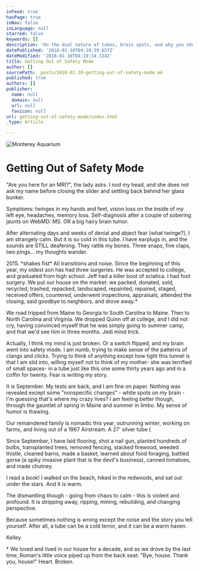 ```yaml
---
inFeed: true
hasPage: true
inNav: false
inLanguage: null
starred: false
keywords: []
description: 'On the dual nature of tubes, brain spots, and why you should never go on WebMD without a medical degree.'
datePublished: '2016-01-10T04:19:39.657Z'
dateModified: '2016-01-10T04:19:34.124Z'
title: Getting Out of Safety Mode
author: []
sourcePath: _posts/2016-01-10-getting-out-of-safety-mode.md
published: true
authors: []
publisher:
  name: null
  domain: null
  url: null
  favicon: null
url: getting-out-of-safety-mode/index.html
_type: Article

---
```

![Monterey Aquarium](https://the-grid-user-content.s3-us-west-2.amazonaws.com/259a7aae-b0d2-499e-82e6-9c41a6edd0c2.jpg)

# Getting Out of Safety Mode

"Are you here for an MRI?", the lady asks. I nod my head, and she does not ask my name before closing the slider and settling back behind her glass bunker. 

Symptoms: twinges in my hands and feet, vision loss on the inside of my left eye, headaches, memory loss. Self-diagnosis after a couple of sobering jaunts on WebMD: MS. OR a big hairy brain tumor. 

After alternating days and weeks of denial and abject fear (what twinge?), I am strangely calm. But it is so cold in this tube. I have earplugs in, and the sounds are STILL deafening. They rattle my bones. Three snaps, five claps, two pings... my thoughts wander. 

2015\. \*shakes fist\* All transitions and noise. 
Since the beginning of this year, my oldest son has had three surgeries. He was accepted to college, and graduated from high school. Jeff had a killer bout of sciatica. I had foot surgery. We put our house on the market: we packed, donated, sold, recycled, trashed, repacked, landscaped, repainted, repaired, staged, received offers, countered, underwent inspections, appraisals, attended the closing, said goodbye to neighbors, and drove away.\* 

We road tripped from Maine to Georgia to South Carolina to Maine. Then to North Carolina and Virginia. We dropped Quinn off at college, and I did not cry, having convinced myself that he was simply going to summer camp, and that we'd see him in three months. Jedi mind trick. 

Actually, I think my mind is just broken. Or a switch flipped, and my brain went into safety mode. I am numb, trying to make sense of the patterns of clangs and clicks. Trying to think of anything except how tight this tunnel is that I am slid into, willing myself not to think of my mother- she was terrified of small spaces- in a tube just like this one some thirty years ago and in a coffin for twenty. Fear is writing my story. 

It is September. My tests are back, and I am fine on paper. Nothing was revealed except some "nonspecific changes" - white spots on my brain - I'm guessing that's where my crazy lives? I am feeling better though, through the gauntlet of spring in Maine and summer in limbo. My sense of humor is thawing. 

Our remaindered family is nomadic this year, outrunning winter, working on farms, and living out of a 1967 Airstream. A 27' silver tube (

Since September, I have laid flooring, shot a nail gun, planted hundreds of bulbs, transplanted trees, removed fencing, stacked firewood, weeded thistle, cleaned barns, made a basket, learned about food foraging, battled gorse (a spiky invasive plant that is the devil's business), canned tomatoes, and made chutney. 

I read a book! I walked on the beach, hiked in the redwoods, and sat out under the stars. And it is warm. 

The dismantling though - going from chaos to calm - this is violent and profound. It is stripping away, ripping, mining, rebuilding, and changing perspective. 

Because sometimes nothing is wrong except the noise and the story you tell yourself. After all, a tube can be a cold terror, and it can be a warm haven. 

Kelley 

\* We loved and lived in our house for a decade, and as we drove by the last time, Roman's little voice piped up from the back seat: "Bye, house. Thank you, house!" Heart. Broken.